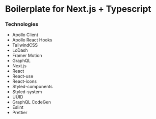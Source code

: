 # Boilerplate for Next.js + Typescript

### Technologies

- Apollo Client
- Apollo React Hooks
- TailwindCSS
- LoDash
- Framer Motion
- GraphQL
- Next.js
- React
- React-use
- React-icons
- Styled-components
- Styled-system
- UUID
- GraphQL CodeGen
- Eslint
- Prettier
